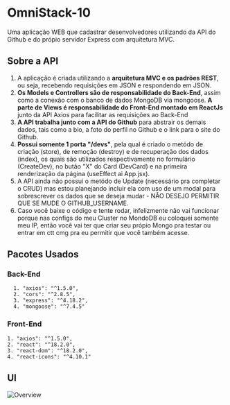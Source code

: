 # OmniStack-10
Uma aplicação WEB que cadastrar desenvolvedores utilizando da API do Github e do própio servidor Express com arquitetura MVC.

## Sobre a API
1. A aplicação é criada utilizando a **arquitetura MVC e os padrões REST**, ou seja, recebendo requisições em JSON e respondendo em JSON.
2. **Os Models e Controllers são de responsabilidade do Back-End**, assim como a conexão com o banco de dados MongoDB via mongoose. **A parte de Views é responsabilidade do Front-End montado em ReactJs** junto da API Axios para facilitar as requisições ao Back-End
3. **A API trabalha junto com a API do Github** para abstrair os demais dados, tais como a bio, a foto do perfil no Github e o link para o site do Github.
4. **Possui somente 1 porta "/devs"**, pela qual é criado o metódo de criação (store), de remoção (destroy) e de recuperação dos dados (index), os quais são utilizados respectivamente no formulário (CreateDev), no butão "X" do Card (DevCard) e na primeira renderização da página (useEffect ai App.jsx).
5. A API ainda não possui o metódo de Update (necessário pra completar o CRUD) mas estou planejando incluir ela com uso de um modal para sobrescrever os dados que se deseja mudar - NÂO DESEJO PERMITIR QUE SE MUDE O GITHUB_USERNAME.
6. Caso você baixe o código e tente rodar, infelizmente não vai funcionar porque nas configs do meu Cluster no MondoDB eu coloquei somente meu IP, então você vai ter que criar seu própio Mongo pra testar ou entrar em ctt cmg pra eu permitir que você também acesse.
   
## Pacotes Usados
 ### Back-End
      1. "axios": "^1.5.0",
	  2. "cors": "^2.8.5",
	  3. "express": "^4.18.2",
	  4. "mongoose": "^7.4.5"
### Front-End
    1. "axios": "^1.5.0",
    2. "react": "^18.2.0",
    3. "react-dom": "^18.2.0",
    4. "react-icons": "^4.10.1"


## UI
![Overview](https://github.com/Arthur-Gab/OmniStack-10/assets/89430618/9e6ae7e2-9d51-422f-8fea-3a7641ff2a1c)

